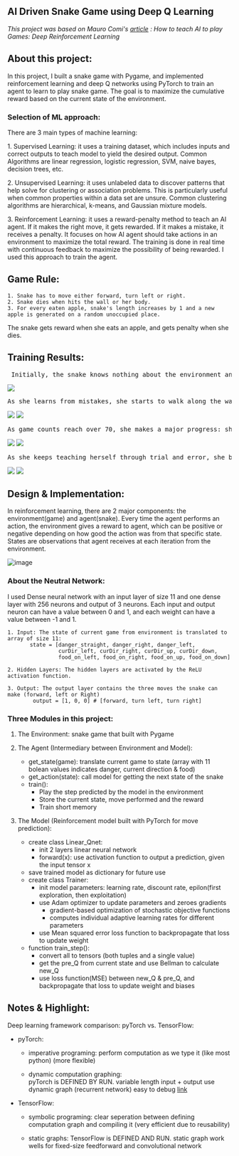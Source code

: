 ## AI Driven Snake Game using Deep Q Learning
<i>This project was based on Mauro Comi's [article](https://towardsdatascience.com/how-to-teach-an-ai-to-play-games-deep-reinforcement-learning-28f9b920440a) : How to teach AI to play Games: Deep Reinforcement Learning</i>


## About this project:

In this project, I built a snake game with Pygame, and implemented reinforcement learning and deep Q networks using PyTorch to train an agent to learn to play snake game. The goal is to maximize the cumulative reward based on the current state of the environment.

### Selection of ML approach: 
There are 3 main types of machine learning: 
    <p>1. Supervised Learning: it uses a training dataset, which includes inputs and correct outputs to teach model to yield the desired output. Common Algorithms are linear regression, logistic regression, SVM, naive bayes, decision trees, etc. </p>
    <p>2. Unsupervised Learning: it uses unlabeled data to discover patterns that help solve for clustering or association problems. This is particularly useful when common properties within a data set are unsure. Common clustering algorithms are hierarchical, k-means, and Gaussian mixture models. </p>
    <p>3. Reinforcement Learning: it uses a reward-penalty method to teach an AI agent. If it makes the right move, it gets rewarded. If it makes a mistake, it receives a penalty. It focuses on how AI agent should take actions in an environment to maximize the total reward. The training is done in real time with continuous feedback to maximize the possibility of being rewarded. I used this approach to train the agent.</p>

## Game Rule:
    1. Snake has to move either forward, turn left or right.
    2. Snake dies when hits the wall or her body.
    3. For every eaten apple, snake's length increases by 1 and a new apple is generated on a random unoccupied place.
 The snake gets reward when she eats an apple, and gets penalty when she dies.

## Training Results:

<pre> Initially, the snake knows nothing about the environment and moves randomly and always dies early by hitting the wall.</pre>
![](./image/1.1.gif)


<pre>As she learns from mistakes, she starts to walk along the wall while keeping herself safe.</pre>
![](./image/2.0.gif)
![](./image/2.1.gif)


<pre>As game counts reach over 70, she makes a major progress: she tries to reach the apple with fewest step as possible. But she easily runs to her long body.</pre>
![](./image/3.0.gif)
![](./image/3.1.gif)


<pre>As she keeps teaching herself through trial and error, she becomes a master of this game and even better than human. </pre>
![](./image/4.0.gif)
![](./image/4.1.gif)

## Design & Implementation: 

In reinforcement learning, there are 2 major components: the environment(game) and agent(snake). Every time the agent performs an action, the environment gives a reward to agent, which can be positive or negative depending on how good the action was from that specific state. States are observations that agent receives at each iteration from the environment.  

![image](./image/summary.jpg)


### About the Neutral Network:

I used Dense neural network with an input layer of size 11 and one dense layer with 256 neurons and output of 3 neurons. Each input and output neuron can have a value between 0 and 1, and each weight can have a value between -1 and 1.

    1. Input: The state of current game from environment is translated to array of size 11: 
           state = [danger_straight, danger_right, danger_left,   
                    curDir_left, curDir_right, curDir_up, curDir_down,
                    food_on_left, food_on_right, food_on_up, food_on_down]

    2. Hidden Layers: The hidden layers are activated by the ReLU activation function.

    3. Output: The output layer contains the three moves the snake can make (forward, left or Right) 
            output = [1, 0, 0] # [forward, turn left, turn right]

### Three Modules in this project:

1. The Environment: snake game that built with Pygame

2. The Agent (Intermediary between Environment and Model):
    * get_state(game): translate current game to state (array with 11 bolean values indicates danger, current direction & food)
    * get_action(state): call model for getting the next state of the snake
    * train(): 
        * Play the step predicted by the model in the environment
        * Store the current state, move performed and the reward
        * Train short memory

3. The Model (Reinforcement model built with PyTorch for move prediction):
    * create class Linear_Qnet:
        * init 2 layers linear neural network
        * forward(x): use activation function to output a prediction, given the input tensor x
    * save trained model as dictionary for future use
    * create class Trainer:
        * init model parameters: learning rate, discount rate, epilon(first exploration, then exploitation)
        * use Adam optimizer to update parameters and zeroes gradients
            * gradient-based optimization of stochastic objective functions
            * computes individual adaptive learning rates for different parameters
        * use Mean squared error loss function to backpropagate that loss to update weight
    * function train_step(): 
        * convert all to tensors (both tuples and a single value)
        * get the pre_Q from current state and use Bellman to calculate new_Q
        * use loss function(MSE) between new_Q & pre_Q, and backpropagate that loss to update weight and biases




## Notes & Highlight: 

Deep learning framework comparison: pyTorch vs. TensorFlow:
- pyTorch:
    - imperative programing: 
        perform computation as we type it (like most python) (more flexible)

    - dynamic computation graphing:    
        pyTorch is DEFINED BY RUN.
        variable length input + output use dynamic graph (recurrent network) 
        easy to debug [link](https://towardsdatascience.com/understanding-pytorch-with-an-example-a-step-by-step-tutorial-81fc5f8c4e8e)

- TensorFlow:
    - symbolic programing: 
        clear seperation between defining computation graph and compiling it (very efficient due to reusability)

    - static graphs:
        TensorFlow is DEFINED AND RUN.
        static graph work wells for fixed-size feedforward and convolutional network

